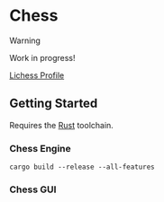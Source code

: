 # Chess

> [!WARNING]
> Work in progress!

[Lichess Profile](https://lichess.org/@/MonteCristoBot)

## Getting Started

Requires the [Rust](https://www.rust-lang.org/) toolchain.

### Chess Engine
```
cargo build --release --all-features
```

### Chess GUI
```
```
